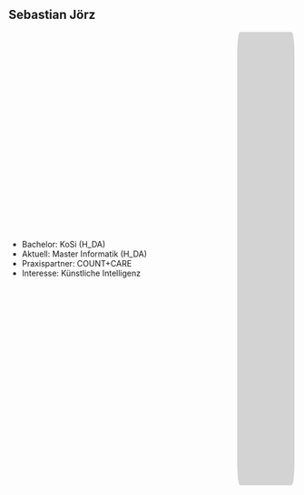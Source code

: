 <h2>Sebastian Jörz</h2>
<div style="display: flex; align-items: center">
<div style="width: 80%; float: left">
<ul>
    <!-- <li>Sebastian Jörz</li> -->
    <li>Bachelor: KoSi (H_DA)</li>
    <li>Aktuell: Master Informatik (H_DA)</li>
    <li>Praxispartner: COUNT+CARE</li>
    <li>Interesse: Künstliche Intelligenz</li>
    <!-- <li>Ergebnisse: Cut-Paste für präzisere Objekterkennung</li> -->
</ul>
</div>
<div class="portrait-container" >
    <img
    data-src="assets/me/sebastian-joerz-v2_1200.webp"
    style="width: 100%; border-radius: 10%"
    />
</div>
</div>
<style>
    .portrait-container {
    width: 20%;  /* Adjust to your preferred portrait width */
    height: 20vh; /* Adjust to your preferred portrait height */
    display: flex;
    justify-content: center;
    align-items: flex-end;
    background-color: lightgray; /* Or white, or any color */
    border-radius: 5%;
    }
    .portrait-container img {
        max-width: 100%;
        max-height: 100%;
    }
</style>
